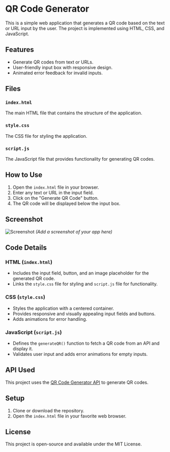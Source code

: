 # QR Code Generator

This is a simple web application that generates a QR code based on the text or URL input by the user. The project is implemented using HTML, CSS, and JavaScript.

## Features

- Generate QR codes from text or URLs.
- User-friendly input box with responsive design.
- Animated error feedback for invalid inputs.

## Files

### `index.html`
The main HTML file that contains the structure of the application.

### `style.css`
The CSS file for styling the application.

### `script.js`
The JavaScript file that provides functionality for generating QR codes.

## How to Use

1. Open the `index.html` file in your browser.
2. Enter any text or URL in the input field.
3. Click on the "Generate QR Code" button.
4. The QR code will be displayed below the input box.

## Screenshot
![Screenshot](screenshot.png) *(Add a screenshot of your app here)*

## Code Details

### HTML (`index.html`)
- Includes the input field, button, and an image placeholder for the generated QR code.
- Links the `style.css` file for styling and `script.js` file for functionality.

### CSS (`style.css`)
- Styles the application with a centered container.
- Provides responsive and visually appealing input fields and buttons.
- Adds animations for error handling.

### JavaScript (`script.js`)
- Defines the `generateQR()` function to fetch a QR code from an API and display it.
- Validates user input and adds error animations for empty inputs.

## API Used
This project uses the [QR Code Generator API](https://api.qrserver.com/v1/create-qr-code/) to generate QR codes.

## Setup

1. Clone or download the repository.
2. Open the `index.html` file in your favorite web browser.

## License
This project is open-source and available under the MIT License.
